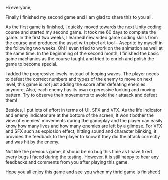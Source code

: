 Hi everyone,

Finally I finished my second game and I am glad to share this to you all. 

As the first game is finished, I quickly moved towards the next Unity coding course and started my second game. It took me 60 days to complete the game. In the  first two weeks, I learned new video game coding skills from the course and produced the asset with pixel art tool - Aseprite by myself in the following two weeks. Oh! I even tried to work on the animation as well at the same time. In the beginnning of the second month, I finished the basic game machanics as the course taught and tried to enrich and polish the game to become special.

I added the progressive levels instead of looping waves. The player needs to defeat the correct numbers and types of the enemy to move on next level, this game is not just adding the score after defeating enemies anymore. Also, each enemy has its own experessive looking and moving pattern. Try to observe their movements to avoid their attaack and defeat them!

Besides, I put lots of effort in terms of UI, SFX and VFX. As the life indicator and enemy indicator are at the bottom of the screen, It won't bother the view of enemies' movements during the gameplay and the player can easily know how many lives and how many enemies are left by a glimpse. For VFX and SFX such as explosion effect, hitting sound and character blinking, it provides the feedback to the player to know if they did the attack correctly and was hit by the enemy.

Not like the previous game, it shoud be no bug this time as I have fixed every bugs I faced during the testing. 
However, it is still happy to hear any feedbacks and comments from you after playing this game. 

Hope you all enjoy this game and see you when my thrid game is finished:)


